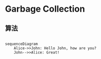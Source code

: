 # Garbage Collection

## 算法


```mermaid

sequenceDiagram
    Alice->>John: Hello John, how are you?
    John-->>Alice: Great!

```